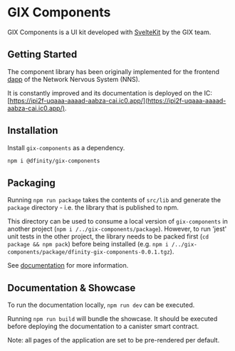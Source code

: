 # GIX Components

GIX Components is a UI kit developed with [SvelteKit](https://kit.svelte.dev) by the GIX team.

## Getting Started

The component library has been originally implemented for the frontend [dapp](https://nns.ic0.app/) of the Network Nervous System (NNS).

It is constantly improved and its documentation is deployed on the IC: [https://ipi2f-uqaaa-aaaad-aabza-cai.ic0.app/](https://ipi2f-uqaaa-aaaad-aabza-cai.ic0.app/).

## Installation

Install `gix-components` as a dependency.

```bash
npm i @dfinity/gix-components
```

## Packaging

Running `npm run package` takes the contents of `src/lib` and generate the `package` directory - i.e. the library that is published to npm.

This directory can be used to consume a local version of `gix-components` in another project (`npm i /../gix-components/package`).
However, to run 'jest' unit tests in the other project, the library needs to be packed first (`cd package && npm pack`) before being installed (e.g. `npm i /../gix-components/package/dfinity-gix-components-0.0.1.tgz`).

See [documentation](https://kit.svelte.dev/docs/packaging) for more information.

## Documentation & Showcase

To run the documentation locally, `npm run dev` can be executed.

Running `npm run build` will bundle the showcase. It should be executed before deploying the documentation to a canister smart contract.

Note: all pages of the application are set to be pre-rendered per default.
